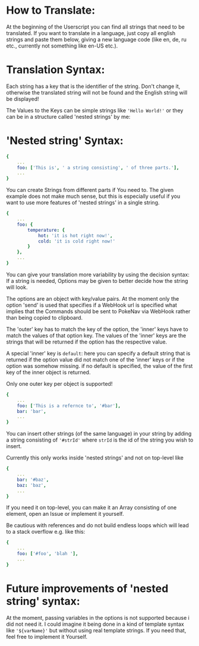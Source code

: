 # How to Translate:
At the beginning of the Userscript you can find all strings that need to be translated. If you want to translate in a language, just copy all english strings and paste them below, giving a new language code (like en, de, ru etc., currently not something like en-US etc.).
# Translation Syntax:
Each string has a key that is the identifier of the string. Don't change it, otherwise the translated string will not be found and the English string will be displayed!

The Values to the Keys can be simple strings like ```'Hello World!'``` or they can be in a structure called 'nested strings' by me:
# 'Nested string' Syntax:
```yaml
{
    ...
    foo: ['This is', ' a string consisting', ' of three parts.'],
    ...
}
```
You can create Strings from different parts if You need to. The given example does not make much sense, but this is especially useful if you want to use more features of 'nested strings' in a single string.

```yaml
{
    ...
    foo: {
        temperature: {
            hot: 'it is hot right now!',
            cold: 'it is cold right now!'
        }
    },
    ...
}
```
You can give your translation more variability by using the decision syntax: If a string is needed, Options may be given to better decide how the string will look.

The options are an object with key/value pairs. At the moment only the option 'send' is used that specifies if a WebHook url is specified what implies that the Commands should be sent to PokeNav via WebHook rather than being copied to clipboard.

The 'outer' key has to match the key of the option, the 'inner' keys have to match the values of that option key. The values of the 'inner' keys are the strings that will be returned if the option has the respective value.

A special 'inner' key is ```default```: here you can specify a default string that is returned if the option value did not match one of the 'inner' keys or if the option was somehow missing. if no default is specified, the value of the first key of the inner object is returned.

Only one outer key per object is supported!

```yaml
{
    ...
    foo: ['This is a refernce to', '#bar'],
    bar: 'bar',
    ...
}
```
You can insert other strings (of the same language) in your string by adding a string consisting of ```'#strId'``` where ```strId``` is the id of the string you wish to insert.

Currently this only works inside 'nested strings' and not on top-level like
```yaml
{
    ...
    bar: '#baz',
    baz: 'baz',
    ...
}
```

If you need it on top-level, you can make it an Array consisting of one element, open an Issue or implement it yourself.

Be cautious with references and do not build endless loops which will lead to a stack overflow e.g. like this:
```yaml
{
    ...
    foo: ['#foo', 'blah '],
    ...
}
```

# Future improvements of 'nested string' syntax:
At the moment, passing variables in the options is not supported because i did not need it. I could imagine it being done in a kind of template syntax like ```'${varName}'``` but without using real template strings. If you need that, feel free to implement it Yourself.
